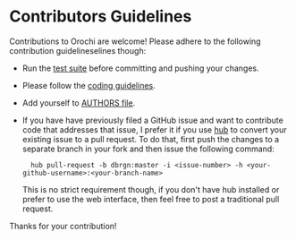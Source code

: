 Contributors Guidelines
=======================

Contributions to Orochi are welcome! Please adhere to the following
contribution guidelineselines though:

* Run the [test suite](https://github.com/dbrgn/orochi#testing) before
  committing and pushing your changes.
* Please follow the [coding
  guidelines](https://github.com/dbrgn/orochi#coding-guidelines).
* Add yourself to [AUTHORS file](https://github.com/dbrgn/orochi/blob/master/AUTHORS).
* If you have have previously filed a GitHub issue and want to contribute code
  that addresses that issue, I prefer it if you use
  [hub](https://github.com/github/hub) to convert your existing issue to a pull
  request. To do that, first push the changes to a separate branch in your fork
  and then issue the following command:

        hub pull-request -b dbrgn:master -i <issue-number> -h <your-github-username>:<your-branch-name>

  This is no strict requirement though, if you don't have hub installed or
  prefer to use the web interface, then feel free to post a traditional pull
  request.

Thanks for your contribution!
